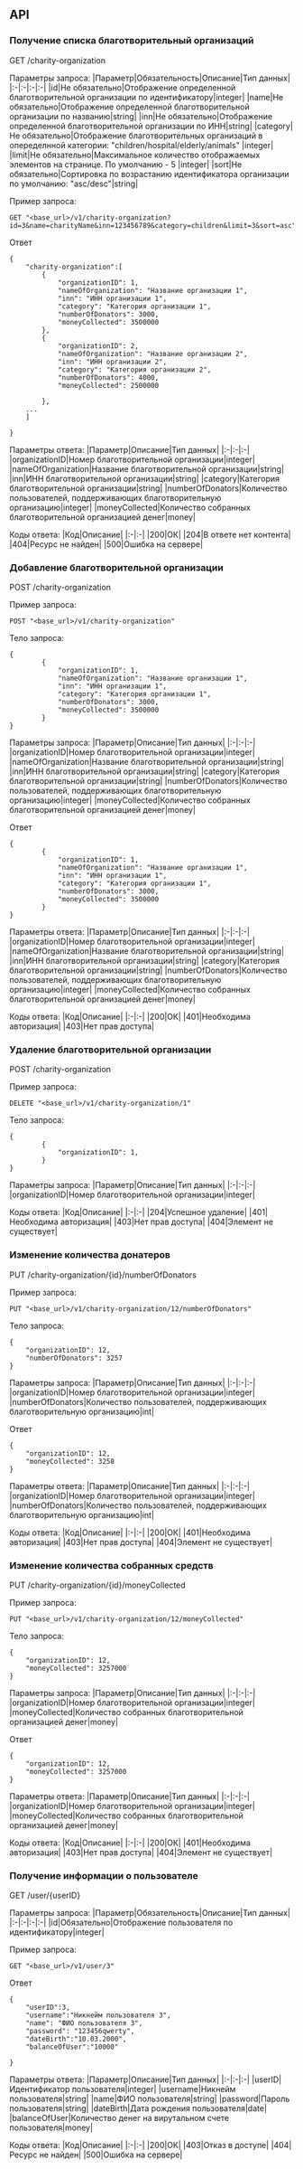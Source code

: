 ## API ## 
### Получение списка благотворительный организаций  ###

GET /charity-organization

Параметры запроса:
|Параметр|Обязательность|Описание|Тип данных|
|:-|:-|:-|:-|
|id|Не обязательно|Отображение определенной благотворительной организации по идентификатору|integer|
|name|Не обязательно|Отображение определенной благотворительной организации по названию|string|
|inn|Не обязательно|Отображение определенной благотворительной организации по ИНН|string|
|category|Не обязательно|Отображение благотворительных организаций в опеределнной категории: "children/hospital/elderly/animals" |integer|
|limit|Не обязательно|Максимальное количество отображаемых элементов на странице. По умолчанию - 5 |integer|
|sort|Не обязательно|Сортировка по возрастанию идентификатора организации по умолчанию: "asc/desc"|string|

Пример запроса: 
``` 
GET "<base_url>/v1/charity-organization?id=3&name=charityName&inn=123456789&category=children&limit=3&sort=asc" 
```

Ответ
```
{
    "charity-organization":[
        {
            "organizationID": 1,
            "nameOfOrganization": "Название организации 1",
            "inn": "ИНН организации 1",
            "category": "Категория организации 1",
            "numberOfDonators": 3000,
            "moneyCollected": 3500000
        },
        {
            "organizationID": 2,
            "nameOfOrganization": "Название организации 2",
            "inn": "ИНН организации 2",
            "category": "Категория организации 2",
            "numberOfDonators": 4000,
            "moneyCollected": 2500000

        },
    ...
    ]
    
}
```
Параметры ответа:
|Параметр|Описание|Тип данных|
|:-|:-|:-|
|organizationID|Номер благотворительной организации|integer|
|nameOfOrganization|Название благотворительной организации|string|
|inn|ИНН благотворительной организации|string|
|category|Категория благотворительной организации|string|
|numberOfDonators|Количество пользователей, поддерживающих благотворительную организацию|integer|
|moneyCollected|Количество собранных благотворительной организацией денег|money|

Коды ответа:
|Код|Описание|
|:-|:-|
|200|ОК|
|204|В ответе нет контента|
|404|Ресурс не найден|
|500|Ошибка на сервере|


### Добавление благотворительной организации ###

POST /charity-organization

Пример запроса: 
``` 
POST "<base_url>/v1/charity-organization" 
```
Тело запроса:
```
{
        {
            "organizationID": 1,
            "nameOfOrganization": "Название организации 1",
            "inn": "ИНН организации 1",
            "category": "Категория организации 1",
            "numberOfDonators": 3000,
            "moneyCollected": 3500000
        }
}
```
Параметры запроса:
|Параметр|Описание|Тип данных|
|:-|:-|:-|
|organizationID|Номер благотворительной организации|integer|
|nameOfOrganization|Название благотворительной организации|string|
|inn|ИНН благотворительной организации|string|
|category|Категория благотворительной организации|string|
|numberOfDonators|Количество пользователей, поддерживающих благотворительную организацию|integer|
|moneyCollected|Количество собранных благотворительной организацией денег|money|

Ответ
```
{
        {
            "organizationID": 1,
            "nameOfOrganization": "Название организации 1",
            "inn": "ИНН организации 1",
            "category": "Категория организации 1",
            "numberOfDonators": 3000,
            "moneyCollected": 3500000
        }   
}
```
Параметры ответа:
|Параметр|Описание|Тип данных|
|:-|:-|:-|
|organizationID|Номер благотворительной организации|integer|
|nameOfOrganization|Название благотворительной организации|string|
|inn|ИНН благотворительной организации|string|
|category|Категория благотворительной организации|string|
|numberOfDonators|Количество пользователей, поддерживающих благотворительную организацию|integer|
|moneyCollected|Количество собранных благотворительной организацией денег|money|

Коды ответа:
|Код|Описание|
|:-|:-|
|200|ОК|
|401|Необходима авторизация|
|403|Нет прав доступа|

### Удаление благотворительной организации ###

POST /charity-organization

Пример запроса: 
``` 
DELETE "<base_url>/v1/charity-organization/1" 
```
Тело запроса:
```
{
        {
            "organizationID": 1,
        }
}
```
Параметры запроса:
|Параметр|Описание|Тип данных|
|:-|:-|:-|
|organizationID|Номер благотворительной организации|integer|


Коды ответа:
|Код|Описание|
|:-|:-|
|204|Успешное удаление|
|401|Необходима авторизация|
|403|Нет прав доступа|
|404|Элемент не существует|

### Изменение количества донатеров ###

PUT /charity-organization/{id}/numberOfDonators

Пример запроса: 
``` 
PUT "<base_url>/v1/charity-organization/12/numberOfDonators" 
```
Тело запроса:
```
{
    "organizationID": 12,
    "numberOfDonators": 3257
}
```
Параметры запроса:
|Параметр|Описание|Тип данных|
|:-|:-|:-|
|organizationID|Номер благотворительной организации|integer|
|numberOfDonators|Количество пользователей, поддерживающих благотворительную организацию|int|


Ответ
```
{
    "organizationID": 12,
    "moneyCollected": 3258
}
```
Параметры ответа:
|Параметр|Описание|Тип данных|
|:-|:-|:-|
|organizationID|Номер благотворительной организации|integer|
|numberOfDonators|Количество пользователей, поддерживающих благотворительную организацию|int|

Коды ответа:
|Код|Описание|
|:-|:-|
|200|ОК|
|401|Необходима авторизация|
|403|Нет прав доступа|
|404|Элемент не существует|

### Изменение количества собранных средств ###

PUT /charity-organization/{id}/moneyCollected

Пример запроса: 
``` 
PUT "<base_url>/v1/charity-organization/12/moneyCollected" 
```
Тело запроса:
```
{
    "organizationID": 12,
    "moneyCollected": 3257000
}
```
Параметры запроса:
|Параметр|Описание|Тип данных|
|:-|:-|:-|
|organizationID|Номер благотворительной организации|integer|
|moneyCollected|Количество собранных благотворительной организацией денег|money|


Ответ
```
{
    "organizationID": 12,
    "moneyCollected": 3257000
}
```
Параметры ответа:
|Параметр|Описание|Тип данных|
|:-|:-|:-|
|organizationID|Номер благотворительной организации|integer|
|moneyCollected|Количество собранных благотворительной организацией денег|money|

Коды ответа:
|Код|Описание|
|:-|:-|
|200|ОК|
|401|Необходима авторизация|
|403|Нет прав доступа|
|404|Элемент не существует|



### Получение информации о пользователе ###

GET /user/{userID}

Параметры запроса:
|Параметр|Обязательность|Описание|Тип данных|
|:-|:-|:-|:-|
|id|Обязательно|Отображение пользователя по идентификатору|integer|

Пример запроса: 
``` 
GET "<base_url>/v1/user/3" 
```

Ответ
```
{
    "userID":3,
    "username":"Никнейм пользователя 3",
    "name": "ФИО пользователя 3",
    "password": "123456qwerty",
    "dateBirth":"10.03.2000",
    "balanceOfUser":"10000"
    
}
```
Параметры ответа:
|Параметр|Описание|Тип данных|
|:-|:-|:-|
|userID|Идентификатор пользователя|integer|
|username|Никнейм пользователя|string|
|name|ФИО пользователя|string|
|password|Пароль пользователя|string|
|dateBirth|Дата рождения пользователя|date|
|balanceOfUser|Количество денег на вирутальном счете пользователя|money|

Коды ответа:
|Код|Описание|
|:-|:-|
|200|ОК|
|403|Отказ в доступе|
|404|Ресурс не найден|
|500|Ошибка на сервере|
